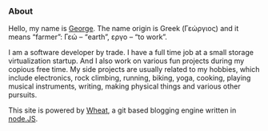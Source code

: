 ### About

Hello, my name is [George](http://en.wikipedia.org/wiki/George_(given_name)). The name origin is Greek (Γεώργιος) and it means “farmer”: Γεώ – “earth”, εργο – “to work”.

I am a software developer by trade. I have a full time job at a small storage virtualization startup. And I also work on various fun projects during my copious free time. My side projects are usually related to my hobbies, which include electronics, rock climbing, running, biking, yoga, cooking, playing musical instruments, writing, making physical things and various other pursuits.

This site is powered by [Wheat](http://github.com/creationix/wheat), a git based blogging engine written in [node.JS](http://nodejs.org/).

